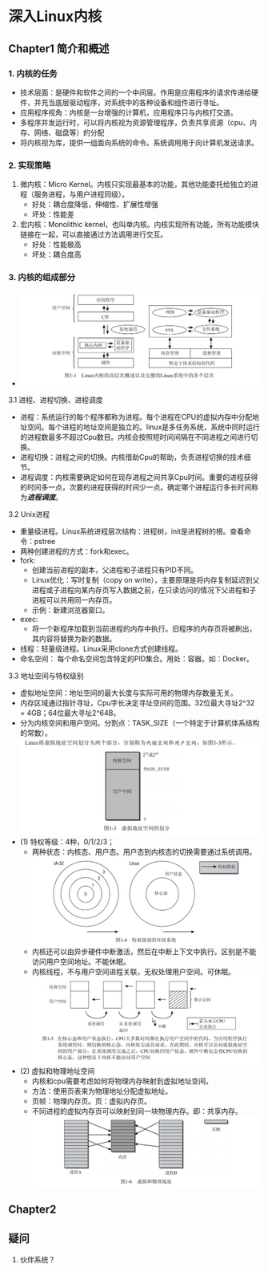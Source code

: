 # 深入Linux内核

## Chapter1 简介和概述
### 1. 内核的任务
- 技术层面：是硬件和软件之间的一个中间层。作用是应用程序的请求传递给硬件，并充当底层驱动程序，对系统中的各种设备和组件进行寻址。
- 应用程序视角：内核是一台增强的计算机，应用程序只与内核打交道。
- 多程序并发运行时，可以将内核视为资源管理程序，负责共享资源（cpu、内存、网络、磁盘等）的分配
- 将内核视为库，提供一组面向系统的命令。系统调用用于向计算机发送请求。

### 2. 实现策略
1. 微内核：Micro Kernel。内核只实现最基本的功能，其他功能委托给独立的进程（服务进程，与用户进程同级）。
   - 好处：耦合度降低，伸缩性、扩展性增强
   - 坏处：性能差
2. 宏内核：Monolithic kernel，也叫单内核。内核实现所有功能，所有功能模块链接在一起，可以直接通过方法调用进行交互。
   - 好处：性能极高
   - 坏处：耦合度高

### 3. 内核的组成部分
- ![内核的组成部分](Linux_Kernel_01_1.jpg)

3.1 进程、进程切换、进程调度
- 进程：系统运行的每个程序都称为进程。每个进程在CPU的虚拟内存中分配地址空间。每个进程的地址空间是独立的。linux是多任务系统，系统中同时运行的进程数最多不超过Cpu数目。内核会按照短时间间隔在不同进程之间进行切换。
- 进程切换：进程之间的切换。内核借助Cpu的帮助，负责进程切换的技术细节。
- 进程调度：内核需要确定如何在现存进程之间共享Cpu时间。重要的进程获得的时间多一点，次要的进程获得的时间少一点。确定哪个进程运行多长时间称为<b><i>进程调度</b></i>。

3.2 Unix进程
- 重量级进程。Linux系统进程层次结构：进程树，init是进程树的根。查看命令：pstree
- 两种创建进程的方式：fork和exec。
- fork: 
  - 创建当前进程的副本，父进程和子进程只有PID不同。
  - Linux优化：写时复制（copy on write），主要原理是将内存复制延迟到父进程或子进程向某内存页写入数据之前，在只读访问的情况下父进程和子进程可以共用同一内存页。
  - 示例：新建浏览器窗口。
- exec:
  - 将一个新程序加载到当前进程的内存中执行。旧程序的内存页将被刷出，其内容将替换为新的数据。
- 线程：轻量级进程。Linux采用clone方式创建线程。
- 命名空间： 每个命名空间包含特定的PID集合。用处：容器。如：Docker。

3.3 地址空间与特权级别
- 虚拟地址空间：地址空间的最大长度与实际可用的物理内存数量无关。
- 内存区域通过指针寻址，Cpu字长决定寻址空间的范围。32位最大寻址2^32 = 4GB；64位最大寻址2^64B。
- 分为内核空间和用户空间。分割点：TASK_SIZE（一个特定于计算机体系结构的常数）。
![虚拟地址空间划分](./Linux_Kernel_01_2.jpg)
- (1) 特权等级：4种，0/1/2/3；
  - 两种状态：内核态、用户态。用户态到内核态的切换需要通过系统调用。
  ![特权级别](./Linux_Kernel_01_3.jpg)
  - 内核还可以由异步硬件中断激活，然后在中断上下文中执行。区别是不能访问用户空间地址。不能休眠。
  - 内核线程，不与用户空间进程关联，无权处理用户空间。可休眠。
  ![切换](./Linux_Kernel_01_4.jpg)
- (2) 虚拟和物理地址空间
  - 内核和cpu需要考虑如何将物理内存映射到虚拟地址空间。
  - 方法：使用页表来为物理地址分配虚拟地址。
  - 页帧：物理内存页。页：虚拟内存页。
  - 不同进程的虚拟内存页可以映射到同一块物理内存。即：共享内存。
  ![物理内存和虚拟内存](./Linux_Kernel_01_5.jpg)


## Chapter2



## 疑问
1. 伙伴系统？